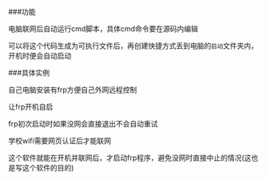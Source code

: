 ###功能

电脑联网后自动运行cmd脚本，具体cmd命令要在源码内编辑<br/>

可以将这个代码生成为可执行文件后，再创建快捷方式丢到电脑的`启动`文件夹内，开机时便会自动启动<br/>

###具体实例

自己电脑安装有frp方便自己外网远程控制<br/>

让frp开机自启<br/>

frp初次启动时如果没网会直接退出不会自动重试<br/>

学校wifi需要网页认证后才能联网<br/>

这个软件就能在开机并联网后，才启动frp程序，避免没网时直接中止的情况(这也是写这个软件的目的)<br/>
